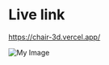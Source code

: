 # Live link
https://chair-3d.vercel.app/

![My Image](https://i.ibb.co/f15FnRC/chair-3d-vercel-app-1.png)
